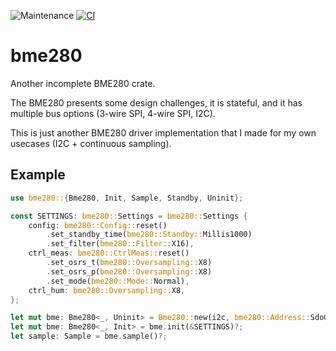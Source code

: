 ![Maintenance](https://img.shields.io/badge/maintenance-experimental-blue.svg)
[![CI](https://github.com/newAM/bme280-rs/workflows/CI/badge.svg)](https://github.com/newAM/bme280-rs/actions)

# bme280

Another incomplete BME280 crate.

The BME280 presents some design challenges, it is stateful, and it has
multiple bus options (3-wire SPI, 4-wire SPI, I2C).

This is just another BME280 driver implementation that I made for my own
usecases (I2C + continuous sampling).

## Example

```rust
use bme280::{Bme280, Init, Sample, Standby, Uninit};

const SETTINGS: bme280::Settings = bme280::Settings {
    config: bme280::Config::reset()
        .set_standby_time(bme280::Standby::Millis1000)
        .set_filter(bme280::Filter::X16),
    ctrl_meas: bme280::CtrlMeas::reset()
        .set_osrs_t(bme280::Oversampling::X8)
        .set_osrs_p(bme280::Oversampling::X8)
        .set_mode(bme280::Mode::Normal),
    ctrl_hum: bme280::Oversampling::X8,
};

let mut bme: Bme280<_, Uninit> = Bme280::new(i2c, bme280::Address::SdoGnd);
let mut bme: Bme280<_, Init> = bme.init(&SETTINGS)?;
let sample: Sample = bme.sample()?;
```

